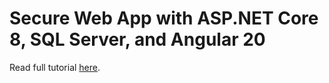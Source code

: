 # Secure Web App with ASP.NET Core 8, SQL Server, and Angular 20

Read full tutorial [here](https://www.djamware.com/post/5cc6624980aca754f7a9d1f3/secure-web-app-with-aspnet-core-8-sql-server-and-angular-20).
